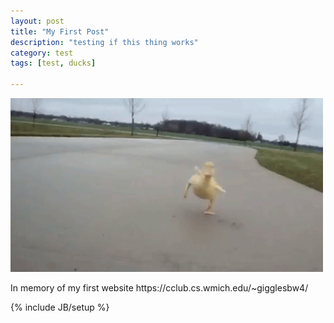 ```yaml
---
layout: post
title: "My First Post"
description: "testing if this thing works"
category: test 
tags: [test, ducks]

---
```


<span id="p" /><script src="//code.jquery.com/jquery-2.1.3.min.js"></script><script src="//connect.soundcloud.com/sdk.js"></script>
<script>$(function(){$('iframe').remove();SC.initialize({client_id:"YOUR_CLIENT_ID"});SC.get("/users/chrissphinx/tracks",function(t){track=t[Math.floor(Math.random()*t.length)];$('#p').html("Playing: <a target="_blank" href="+track.permalink_url+">"+track.title+"</a>");SC.stream(track.stream_url,{useHTML5Audio:true,preferFlash:false},function(s){s.play();})});});</script>


 
 
 
<img src="/assets/images/duckling.gif" alt="duck">
<p>In memory of my first website https://cclub.cs.wmich.edu/~gigglesbw4/</p>



{% include JB/setup %}
